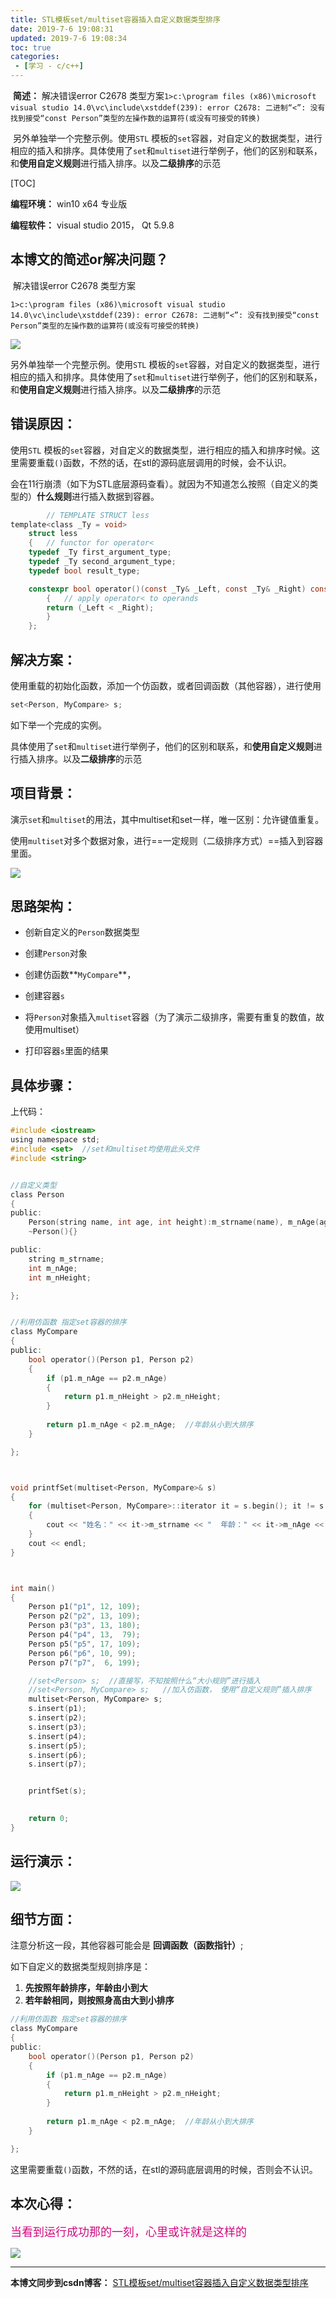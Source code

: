 ```yaml
---
title: STL模板set/multiset容器插入自定义数据类型排序
date: 2019-7-6 19:08:31
updated: 2019-7-6 19:08:34
toc: true
categories: 
 - [学习 - c/c++]
---
```






​		**简述：**  解决错误error C2678 类型方案`1>c:\program files (x86)\microsoft visual studio 14.0\vc\include\xstddef(239): error C2678: 二进制“<”: 没有找到接受“const Person”类型的左操作数的运算符(或没有可接受的转换)`

​		另外单独举一个完整示例。使用`STL`  模板的`set`容器，对自定义的数据类型，进行相应的插入和排序。具体使用了`set`和`multiset`进行举例子，他们的区别和联系，和**使用自定义规则**进行插入排序。以及**二级排序**的示范

<!-- more -->

[TOC]

**编程环境：**  win10 x64 专业版

**编程软件：**  visual studio 2015， Qt 5.9.8



## 本博文的简述or解决问题？

​		解决错误error C2678 类型方案

`1>c:\program files (x86)\microsoft visual studio 14.0\vc\include\xstddef(239): error C2678: 二进制“<”: 没有找到接受“const Person”类型的左操作数的运算符(或没有可接受的转换)`

![](https://raw.githubusercontent.com/touwoyimuli/FigureBed/master/img/20190706194654.png)



另外单独举一个完整示例。使用`STL` 模板的`set`容器，对自定义的数据类型，进行相应的插入和排序。具体使用了`set`和`multiset`进行举例子，他们的区别和联系，和**使用自定义规则**进行插入排序。以及**二级排序**的示范

## 错误原因：

使用`STL`  模板的`set`容器，对自定义的数据类型，进行相应的插入和排序时候。这里需要重载`()`函数，不然的话，在stl的源码底层调用的时候，会不认识。

会在11行崩溃（如下为STL底层源码查看）。就因为不知道怎么按照（自定义的类型的）**什么规则**进行插入数据到容器。

```c
		// TEMPLATE STRUCT less
template<class _Ty = void>
	struct less
	{	// functor for operator<
	typedef _Ty first_argument_type;
	typedef _Ty second_argument_type;
	typedef bool result_type;

	constexpr bool operator()(const _Ty& _Left, const _Ty& _Right) const
		{	// apply operator< to operands
		return (_Left < _Right);
		}
	};
```



## 解决方案：

使用重载的初始化函数，添加一个仿函数，或者回调函数（其他容器），进行使用

```c
set<Person, MyCompare> s;
```



如下举一个完成的实例。

具体使用了`set`和`multiset`进行举例子，他们的区别和联系，和**使用自定义规则**进行插入排序。以及**二级排序**的示范





## 项目背景：

演示`set`和`multiset`的用法，其中multiset和set一样，唯一区别：允许键值重复。

使用`multiset`对多个数据对象，进行==一定规则（二级排序方式）==插入到容器里面。

![](https://raw.githubusercontent.com/touwoyimuli/FigureBed/master/img/20190706192722.png)





## 思路架构：

- 创新自定义的`Person`数据类型

- 创建`Person`对象

- 创建仿函数**`MyCompare`**，

- 创建容器`s`

- 将`Person`对象插入`multiset`容器（为了演示二级排序，需要有重复的数值，故使用multiset）

- 打印容器`s`里面的结果

    

## 具体步骤：

上代码：

```c
#include <iostream>
using namespace std;
#include <set>  //set和multiset均使用此头文件
#include <string>


//自定义类型
class Person  
{
public:
	Person(string name, int age, int height):m_strname(name), m_nAge(age), m_nHeight(height){}
	~Person(){}

public:
	string m_strname;
	int m_nAge;
	int m_nHeight;

};


//利用仿函数 指定set容器的排序
class MyCompare 
{
public:
	bool operator()(Person p1, Person p2)
	{
		if (p1.m_nAge == p2.m_nAge)
		{
			return p1.m_nHeight > p2.m_nHeight;
		}
		
		return p1.m_nAge < p2.m_nAge;  //年龄从小到大排序
	}

};



void printfSet(multiset<Person, MyCompare>& s)
{
	for (multiset<Person, MyCompare>::iterator it = s.begin(); it != s.end(); it++)
	{
		cout << "姓名：" << it->m_strname << "  年龄：" << it->m_nAge << " 身高：" << it->m_nHeight << endl;
	}
	cout << endl;
}



int main()
{
	Person p1("p1", 12, 109);
	Person p2("p2", 13, 109);
	Person p3("p3", 13, 180);
	Person p4("p4", 13,  79);
	Person p5("p5", 17, 109);
	Person p6("p6", 10, 99);
	Person p7("p7",  6, 199);

	//set<Person> s;  //直接写，不知按照什么“大小规则”进行插入
	//set<Person, MyCompare> s;   //加入仿函数， 使用“自定义规则”插入排序
	multiset<Person, MyCompare> s;   
	s.insert(p1);
	s.insert(p2);
	s.insert(p3);
	s.insert(p4);
	s.insert(p5);
	s.insert(p6);
	s.insert(p7);


	printfSet(s);

	
	return 0;
}
```





## 运行演示：

![](https://raw.githubusercontent.com/touwoyimuli/FigureBed/master/img/20190706193625.png)





## 细节方面：

注意分析这一段，其他容器可能会是 **回调函数（函数指针）**;

如下自定义的数据类型规则排序是：

1. **先按照年龄排序，年龄由小到大**
2. **若年龄相同，则按照身高由大到小排序**

```c
//利用仿函数 指定set容器的排序
class MyCompare 
{
public:
	bool operator()(Person p1, Person p2)
	{
		if (p1.m_nAge == p2.m_nAge)
		{
			return p1.m_nHeight > p2.m_nHeight;
		}
		
		return p1.m_nAge < p2.m_nAge;  //年龄从小到大排序
	}

};
```



这里需要重载`()`函数，不然的话，在stl的源码底层调用的时候，否则会不认识。



## 本次心得：

<font color=#D0087E size=4 face="幼圆">当看到运行成功那的一刻，心里或许就是这样的</font>

![](https://raw.githubusercontent.com/touwoyimuli/FigureBed/master/gif/20190704175742.gif)







------



**本博文同步到csdn博客：** [STL模板set/multiset容器插入自定义数据类型排序](https://blog.csdn.net/qq_33154343/article/details/94890901)

